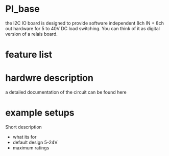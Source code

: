 # PI_base
the I2C IO board is designed to provide software independent 8ch IN + 8ch out hardware for 5 to 40V DC load switching.
You can think of it as digital version of a relais board.

# feature list

# hardwre description
a detailed documentation of the circuit can be found here

# example setups

Short description
- what its for
- default design 5-24V
- maximum ratings

